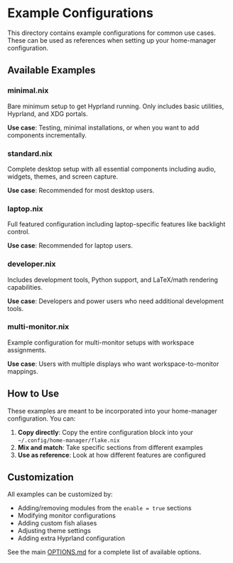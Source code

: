 # Example Configurations

This directory contains example configurations for common use cases. These can be used as references when setting up your home-manager configuration.

## Available Examples

### minimal.nix
Bare minimum setup to get Hyprland running. Only includes basic utilities, Hyprland, and XDG portals.

**Use case**: Testing, minimal installations, or when you want to add components incrementally.

### standard.nix
Complete desktop setup with all essential components including audio, widgets, themes, and screen capture.

**Use case**: Recommended for most desktop users.

### laptop.nix
Full featured configuration including laptop-specific features like backlight control.

**Use case**: Recommended for laptop users.

### developer.nix
Includes development tools, Python support, and LaTeX/math rendering capabilities.

**Use case**: Developers and power users who need additional development tools.

### multi-monitor.nix
Example configuration for multi-monitor setups with workspace assignments.

**Use case**: Users with multiple displays who want workspace-to-monitor mappings.

## How to Use

These examples are meant to be incorporated into your home-manager configuration. You can:

1. **Copy directly**: Copy the entire configuration block into your `~/.config/home-manager/flake.nix`
2. **Mix and match**: Take specific sections from different examples
3. **Use as reference**: Look at how different features are configured

## Customization

All examples can be customized by:

- Adding/removing modules from the `enable = true` sections
- Modifying monitor configurations
- Adding custom fish aliases
- Adjusting theme settings
- Adding extra Hyprland configuration

See the main [OPTIONS.md](../../OPTIONS.md) for a complete list of available options.
